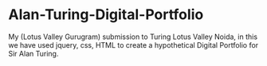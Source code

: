 # Alan-Turing-Digital-Portfolio
My (Lotus Valley Gurugram) submission to Turing Lotus Valley Noida, in this we have used jquery, css, HTML to create a hypothetical Digital Portfolio for Sir Alan Turing.
